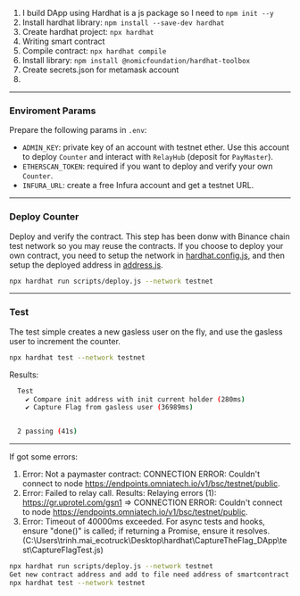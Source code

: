 1. I build DApp using Hardhat is a js package so I need to `npm init --y`
2. Install hardhat library: `npm install --save-dev hardhat`
3. Create hardhat project: `npx hardhat`
4. Writing smart contract 
5. Compile contract: `npx hardhat compile`
6. Install library: `npm install @nomicfoundation/hardhat-toolbox`
7. Create secrets.json for metamask account 
8. 
___
### Enviroment Params
Prepare the following params in `.env`:
* `ADMIN_KEY`: private key of an account with testnet ether. Use this account to deploy `Counter` and interact with `RelayHub` (deposit for `PayMaster`).
* `ETHERSCAN_TOKEN`: required if you want to deploy and verify your own `Counter`.
* `INFURA_URL`: create a free Infura account and get a testnet URL.
___
### Deploy Counter
Deploy and verify the contract. This step has been donw with Binance chain test network so you may reuse the contracts. If you choose to deploy your own contract, you need to setup the network in [hardhat.config.js](./hardhat.config.js), and then setup the deployed address in [address.js](./scripts/address.js).

```bash
npx hardhat run scripts/deploy.js --network testnet
```
___
### Test
The test simple creates a new gasless user on the fly, and use the gasless user to increment the counter.

```bash
npx hardhat test --network testnet
```

Results:
```bash
  Test 
    ✔ Compare init address with init current holder (280ms)
    ✔ Capture Flag from gasless user (36989ms)


  2 passing (41s)
```
___
If got some errors:
1.   Error: Not a paymaster contract: CONNECTION ERROR: Couldn't connect to node https://endpoints.omniatech.io/v1/bsc/testnet/public.
2.  Error: Failed to relay call. Results:
Relaying errors (1):
https://gr.uprotel.com/gsn1 => CONNECTION ERROR: Couldn't connect to node https://endpoints.omniatech.io/v1/bsc/testnet/public.
3. Error: Timeout of 40000ms exceeded. For async tests and hooks, ensure "done()" is called; if returning a Promise, ensure it resolves. (C:\Users\trinh.mai_ecotruck\Desktop\hardhat\CaptureTheFlag_DApp\test\CaptureFlagTest.js)


```bash
npx hardhat run scripts/deploy.js --network testnet
Get new contract address and add to file need address of smartcontract (test)
npx hardhat test --network testnet
```